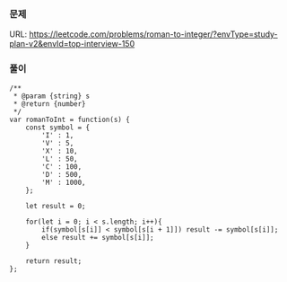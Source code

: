 ### 문제
URL: https://leetcode.com/problems/roman-to-integer/?envType=study-plan-v2&envId=top-interview-150

### 풀이
```
/**
 * @param {string} s
 * @return {number}
 */
var romanToInt = function(s) {
    const symbol = {
        'I' : 1,
        'V' : 5,
        'X' : 10,
        'L' : 50, 
        'C' : 100,
        'D' : 500,
        'M' : 1000,
    };

    let result = 0;

    for(let i = 0; i < s.length; i++){
        if(symbol[s[i]] < symbol[s[i + 1]]) result -= symbol[s[i]];
        else result += symbol[s[i]];
    }
    
    return result;
};
```
